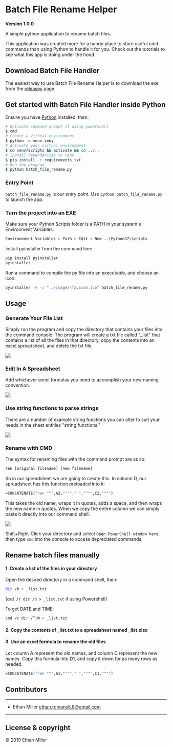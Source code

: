 # Batch File Rename Helper
**Version 1.0.0**

A simple python application to rename batch files.

This application was created more for a handy place to store useful cmd commands than using Python to handle it for you. Check out the tutorials to see what this app is doing under the hood.

## Download Batch File Handler

The easiest way to use Batch File Rename Helper is to download the exe from the [releases](https://github.com/ethanmiller1/Batch-File-Rename-Helper/releases) page.

## Get started with Batch File Handler inside Python

Ensure you have [Python](https://www.python.org/downloads/windows/ "Python Releases for Windows") installed, then:

``` bash
# Activate command prompt if using powershell
$ cmd
# Create a virtual environment
$ python -m venv venv
# Activate your virtual environment
$ cd venv/Scripts && activate && cd ../..
# Install dependencies to venv
$ pip install -r requirements.txt
# Run the program
$ python batch_file_rename.py
```

### Entry Point

`batch_file_rename.py` is our entry point. Use `python batch_file_rename.py` to launch the app.

### Turn the project into an EXE

Make sure your Python Scripts folder is a PATH in your system's Environment Variables:

``` bash
Environement Variables > Path > Edit > New ..\Python37\Scripts
```

Install pyinstaller from the command line:

``` bash
pip install pyinstaller
pyinstaller
```

Run a command to compile the py file into an executable, and choose an icon:

``` bash
pyinstaller -F -i "..\images\favicon.ico" batch_file_rename.py
```

## Usage

### Generate Your File List

Simply run the program and copy the directory that contains your files into the command console. The program will create a txt file called "_list" that contains a list of all the files in that directory, copy the contents into an excel spreadsheet, and delete the txt file.

![](https://github.com/king-melchizedek/Batch-File-Rename-Helper/raw/master/demos/GenerateFileList.gif)

### Edit In A Spreadsheet

Add whichever excel formulas you need to accomplish your new naming convention.

![](https://github.com/king-melchizedek/Batch-File-Rename-Helper/raw/master/demos/EditWithExcel.gif)

### Use string functions to parse strings

There are a number of example string functions you can alter to suit your needs in the sheet entitles "string functions."

![](https://github.com/king-melchizedek/Batch-File-Rename-Helper/raw/master/demos/UseExampleFunctions.gif)

### Rename with CMD

The syntax for renaming files with the command prompt are as so:

``` bash
ren [original filename] [new filename]
```

So in our spreadsheet we are going to create this. In column D, our spreadsheet has this function preloaded into it:

``` bash
=CONCATENATE("ren """,A2,""""," ","""",C2,"""")
```

This takes the old name, wraps it in quotes, adds a space, and then wraps the new name in quotes. When we copy the entire column we can simply paste it directly into our command shell.

![](https://github.com/king-melchizedek/Batch-File-Rename-Helper/raw/master/demos/RenameWithCMD.gif)

Shift+Right-Click your directory and select `Open PowerShell window here`, then type `cmd` into the console to access depreciated commands. 

## Rename batch files manually

#### 1. Create a list of the files in your directory

Open the desired directory in a command shell, then:

``` bash
dir /b > _list.txt
```

(`cmd /r dir /b > _list.txt` if using Powershell)

To get DATE and TIME:

``` bash
cmd /r dir /T:W > _list.txt
```

#### 2. Copy the contents of _list.txt to a spreadsheet named _list.xlsx
#### 3. Use an excel formula to rename the old files

Let column A represent the old names, and column C represent the new names. Copy this formula into D1, and copy it down for as many rows as needed.

``` vb
=CONCATENATE("ren """,A1,""""," ","""",C1,"""")
```

## Contributors

---

- Ethan Miller <ethan.romans5.8@gmail.com>

---

## License & copyright

© 2019 Ethan Miller